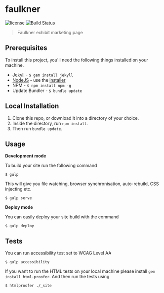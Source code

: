 # faulkner

[![license][license-image]][license-url] [![Build Status][travis-image]][travis-url]
> Faulkner exhibit marketing page

## Prerequisites

To install this project, you'll need the following things installed on your machine.

* [Jekyll](http://jekyllrb.com/) - `$ gem install jekyll`
* [NodeJS](http://nodejs.org) - use the [installer](https://nodejs.org/en/download/)
* NPM - `$ npm install npm -g`
* Update Bundler - `$ bundle update`

## Local Installation

1. Clone this repo, or download it into a directory of your choice.
2. Inside the directory, run `npm install`.
3. Then run `bundle update`.

## Usage

**Development mode**

To build your site run the following command

```shell
$ gulp
```

This will give you file watching, browser synchronisation, auto-rebuild, CSS injecting etc.

```shell
$ gulp serve
```

**Deploy mode**

You can easily deploy your site build with the command
```shell
$ gulp deploy
```

## Tests
You can run accessibility test set to WCAG Level AA
```shell
$ gulp accessibility
```

If you want to run the HTML tests on your local machine please install `gem install html-proofer`. And then run the tests using
```shell
$ htmlproofer ./_site
```


[license-image]: https://img.shields.io/badge/license-ISC-blue.svg
[license-url]: https://github.com/uvalib/faulkner/blob/master/LICENSE
[travis-image]: https://travis-ci.org/uvalib/faulkner.svg?branch=master
[travis-url]: https://travis-ci.org/uvalib/faulkner
